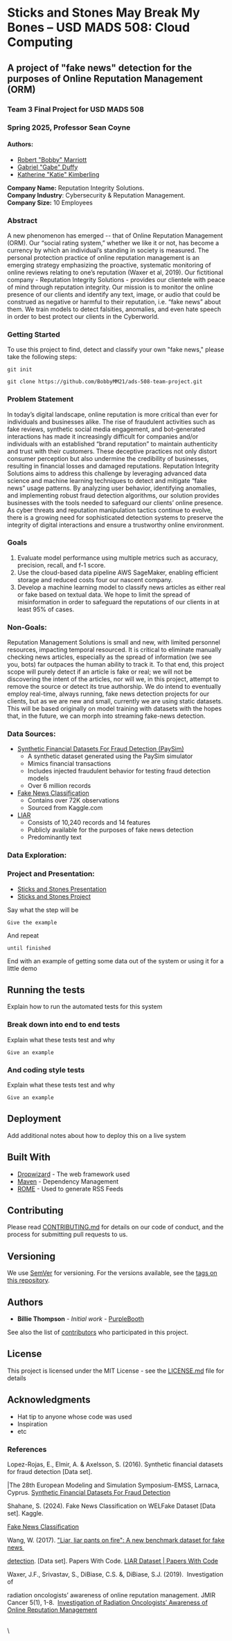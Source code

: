 # Sticks and Stones May Break My Bones – USD MADS 508: Cloud Computing

## A project of "fake news" detection for the purposes of Online Reputation Management (ORM)

### Team 3 Final Project for USD MADS 508

### Spring 2025, Professor Sean Coyne

#### Authors:

-   [Robert "Bobby" Marriott](/www.linkedin.com/in/bobby-marriott/)
-   [Gabriel "Gabe" Duffy](/www.linkedin.com/in/gabriel-duffy/?trk=people-guest_people_search-card)
-   [Katherine "Katie" Kimberling](/www.linkedin.com/in/katie-kimberling-b6617173/)

**Company Name:** Reputation Integrity Solutions.\
**Company Industry**: Cybersecurity & Reputation Management.\
**Company Size:** 10 Employees

### **Abstract**

A new phenomenon has emerged -- that of Online Reputation Management (ORM).
Our “social rating system,” whether we like it or not, has become a currency by which an individual’s standing in society is measured.
The personal protection practice of online reputation management is an emerging strategy emphasizing the proactive, systematic monitoring of online reviews relating to one’s reputation (Waxer et al, 2019).
Our fictitional company - Reputation Integrity Solutions - provides our clientele with peace of mind through reputation integrity.
Our mission is to monitor the online presence of our clients and identify any text, image, or audio that could be construed as negative or harmful to their reputation, i.e. “fake news” about them.
We train models to detect falsities, anomalies, and even hate speech in order to best protect our clients in the Cyberworld.

### Getting Started

To use this project to find, detect and classify your own "fake news," please take the following steps:

```         
git init
```

```         
git clone https://github.com/BobbyMM21/ads-508-team-project.git
```

### **Problem Statement**

In today’s digital landscape, online reputation is more critical than ever for individuals and businesses alike.
The rise of fraudulent activities such as fake reviews, synthetic social media engagement, and bot-generated interactions has made it increasingly difficult for companies and/or individuals with an established “brand reputation” to maintain authenticity and trust with their customers.
These deceptive practices not only distort consumer perception but also undermine the credibility of businesses, resulting in financial losses and damaged reputations.
Reputation Integrity Solutions aims to address this challenge by leveraging advanced data science and machine learning techniques to detect and mitigate “fake news” usage patterns.
By analyzing user behavior, identifying anomalies, and implementing robust fraud detection algorithms, our solution provides businesses with the tools needed to safeguard our clients’ online presence.
As cyber threats and reputation manipulation tactics continue to evolve, there is a growing need for sophisticated detection systems to preserve the integrity of digital interactions and ensure a trustworthy online environment.

### **Goals**

1.  Evaluate model performance using multiple metrics such as accuracy, precision, recall, and f-1 score.
2.  Use the cloud-based data pipeline AWS SageMaker, enabling efficient storage and reduced costs four our nascent company.
3.  Develop a machine learning model to classify news articles as either real or fake based on textual data. We hope to limit the spread of misinformation in order to safeguard the reputations of our clients in at least 95% of cases.

### **Non-Goals:**

Reputation Management Solutions is small and new, with limited personnel resources, impacting temporal resourced.
It is critical to eliminate manually checking news articles, especially as the spread of information (we see you, bots) far outpaces the human ability to track it.
To that end, this project scope will purely detect if an article is fake or real; we will not be discovering the intent of the articles, nor will we, in this project, attempt to remove the source or detect its true authorship.
We do intend to eventually employ real-time, always running, fake news detection projects for our clients, but as we are new and small, currently we are using static datasets.
This will be based originally on model training with datasets with the hopes that, in the future, we can morph into streaming fake-news detection.

### **Data Sources:**

-   [Synthetic Financial Datasets For Fraud Detection (PaySim)](/www.kaggle.com/datasets/ealaxi/paysim1)
    -   A synthetic dataset generated using the PaySim simulator
    -   Mimics financial transactions
    -   Includes injected fraudulent behavior for testing fraud detection models
    -   Over 6 million records
-   [Fake News Classification](/www.kaggle.com/datasets/saurabhshahane/fake-news-classification)
    -   Contains over 72K observations
    -   Sourced from Kaggle.com
-   [LIAR](/paperswithcode.com/dataset/liar)
    -   Consists of 10,240 records and 14 features
    -   Publicly available for the purposes of fake news detection
    -   Predominantly text

### **Data Exploration:**

### **Project and Presentation:**

-   [Sticks and Stones Presentation](/www.canva.com/design/DAGh_VQq5Fk/BA18PDVdof4aTD1B_IL4fA/view?utm_content=DAGh_VQq5Fk&utm_campaign=designshare&utm_medium=link2&utm_source=uniquelinks&utlId=h577c7b5938)
-   [Sticks and Stones Project](/www.amazon%20whatever)

Say what the step will be

```         
Give the example
```

And repeat

```         
until finished
```

End with an example of getting some data out of the system or using it for a little demo

## Running the tests

Explain how to run the automated tests for this system

### Break down into end to end tests

Explain what these tests test and why

```         
Give an example
```

### And coding style tests

Explain what these tests test and why

```         
Give an example
```

## Deployment

Add additional notes about how to deploy this on a live system

## Built With

-   [Dropwizard](http://www.dropwizard.io/1.0.2/docs/) - The web framework used
-   [Maven](https://maven.apache.org/) - Dependency Management
-   [ROME](https://rometools.github.io/rome/) - Used to generate RSS Feeds

## Contributing

Please read [CONTRIBUTING.md](https://gist.github.com/PurpleBooth/b24679402957c63ec426) for details on our code of conduct, and the process for submitting pull requests to us.

## Versioning

We use [SemVer](http://semver.org/) for versioning.
For the versions available, see the [tags on this repository](https://github.com/your/project/tags).

## Authors

-   **Billie Thompson** - *Initial work* - [PurpleBooth](https://github.com/PurpleBooth)

See also the list of [contributors](https://github.com/your/project/contributors) who participated in this project.

## License

This project is licensed under the MIT License - see the [LICENSE.md](LICENSE.md) file for details

## Acknowledgments

-   Hat tip to anyone whose code was used
-   Inspiration
-   etc

### References

Lopez-Rojas, E., Elmir, A.
& Axelsson, S.
(2016).
Synthetic financial datasets for fraud detection [Data set].

\|The 28th European Modeling and Simulation Symposium-EMSS, Larnaca, Cyprus.
[Synthetic Financial Datasets For Fraud Detection](https://www.kaggle.com/datasets/ealaxi/paysim1/data)

Shahane, S.
(2024).
Fake News Classification on WELFake Dataset [Data set].
Kaggle. 

[Fake News Classification](https://www.kaggle.com/datasets/saurabhshahane/fake-news-classification/data)

Wang, W.
(2017).
["Liar, liar pants on fire": A new benchmark dataset for fake news ](https://paperswithcode.com/paper/liar-liar-pants-on-fire-a-new-benchmark)

[detection](https://paperswithcode.com/paper/liar-liar-pants-on-fire-a-new-benchmark).
[Data set].
Papers With Code.
[LIAR Dataset \| Papers With Code](https://paperswithcode.com/dataset/liar)

Waxer, J.F., Srivastav, S., DiBiase, C.S.
&, DiBiase, S.J.
(2019). 
Investigation of 

radiation oncologists’ awareness of online reputation management.
JMIR Cancer 5(1), 1-8. 
[Investigation of Radiation Oncologists’ Awareness of Online Reputation Management](https://cancer.jmir.org/2019/1/e10530/)

\
\
